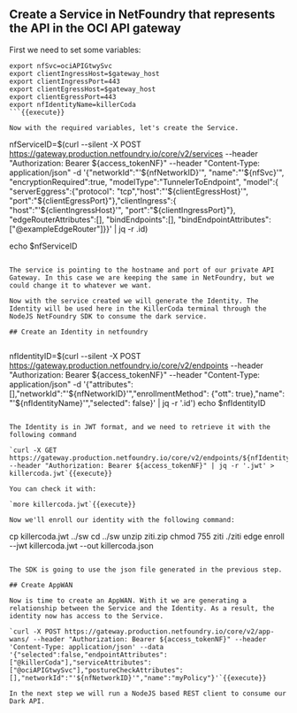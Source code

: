 ## Create a Service in NetFoundry that represents the API in the OCI API gateway

First we need to set some variables:

```
export nfSvc=ociAPIGtwySvc
export clientIngressHost=$gateway_host
export clientIngressPort=443
export clientEgressHost=$gateway_host
export clientEgressPort=443
export nfIdentityName=killerCoda
```{{execute}}

Now with the required variables, let's create the Service.

```
nfServiceID=$(curl --silent -X POST https://gateway.production.netfoundry.io/core/v2/services --header "Authorization: Bearer ${access_tokenNF}" --header "Content-Type: application/json" -d '{"networkId":"'${nfNetworkID}'", "name":"'${nfSvc}'", "encryptionRequired":true, "modelType":"TunnelerToEndpoint", "model":{ "serverEggress":{"protocol": "tcp","host":"'${clientEgressHost}'", "port":"${clientEgressPort}"},"clientIngress":{ "host":"'${clientIngressHost}'", "port":"${clientIngressPort}"},      "edgeRouterAttributes":[], "bindEndpoints":[], "bindEndpointAttributes":["@exampleEdgeRouter"]}}' | jq  -r .id)

echo $nfServiceID
```{{execute}}

The service is pointing to the hostname and port of our private API Gateway. In this case we are keeping the same in NetFoundry, but we could change it to whatever we want.

Now with the service created we will generate the Identity. The Identity will be used here in the KillerCoda terminal through the NodeJS NetFoundry SDK to consume the dark service.

## Create an Identity in netfoundry


```
nfIdentityID=$(curl --silent -X POST https://gateway.production.netfoundry.io/core/v2/endpoints --header "Authorization: Bearer ${access_tokenNF}" --header "Content-Type: application/json" -d '{"attributes": [],"networkId":"'${nfNetworkID}'","enrollmentMethod": {"ott": true},"name": "'${nfIdentityName}'","selected": false}' | jq -r '.id')
echo $nfIdentityID
```{{execute}}

The Identity is in JWT format, and we need to retrieve it with the following command

`curl -X GET https://gateway.production.netfoundry.io/core/v2/endpoints/${nfIdentityID} --header "Authorization: Bearer ${access_tokenNF}" | jq -r '.jwt' > killercoda.jwt`{{execute}}

You can check it with:

`more killercoda.jwt`{{execute}}

Now we'll enroll our identity with the following command:

```
cp killercoda.jwt ../sw
cd ../sw
unzip ziti.zip
chmod 755 ziti
./ziti edge enroll --jwt killercoda.jwt --out killercoda.json
```{{execute}}

The SDK is going to use the json file generated in the previous step.

## Create AppWAN

Now is time to create an AppWAN. With it we are generating a relationship between the Service and the Identity. As a result, the identity now has access to the Service.

`curl -X POST https://gateway.production.netfoundry.io/core/v2/app-wans/ --header "Authorization: Bearer ${access_tokenNF}" --header 'Content-Type: application/json' --data '{"selected":false,"endpointAttributes":["@killerCoda"],"serviceAttributes":["@ociAPIGtwySvc"],"postureCheckAttributes":[],"networkId":"'${nfNetworkID}'","name":"myPolicy"}'`{{execute}}

In the next step we will run a NodeJS based REST client to consume our Dark API.




